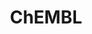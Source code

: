 ---
bigquery: https://console.cloud.google.com/bigquery?p=patents-public-data&d=ebi_chembl&page=dataset
citation: '"The ChEMBL database in 2017." Anna Gaulton, Anne Hersey, Michał Nowotka,
  A Patrícia Bento, Jon Chambers, David Mendez, Prudence Mutowo, Francis Atkinson,
  Louisa J Bellis, Elena Cibrián-Uhalte, Mark Davies, Nathan Dedman, Anneli Karlsson,
  María Paula Magariños, John P Overington, George Papadatos, Ines Smit, Andrew R
  Leach Nucleic acids Research (2017) 45 (Database Issue), D945-D954'
contributors: European Bioinformatics Institute
cost: None
description: ChEMBL Data is a manually curated database of small molecules used in
  drug discovery, including information about existing patented drugs.
documentation: 'schema: https://www.ebi.ac.uk/chembl/db_schema


  '
last_edit: Mon, 04 Apr 2022 19:07:30 GMT
location: https://console.cloud.google.com/marketplace/product/google_patents_public_datasets/chembl
maintained_by: EMBL-EBI, an outstation of European Molecular Biology Laboratory
related_publications: '

  ChEMBL: towards direct deposition of bioassay data.


  Mendez D, Gaulton A, Bento AP, Chambers J, De Veij M, Félix E, Magariños MP, Mosquera
  JF, Mutowo P, Nowotka M, Gordillo-Marañón M, Hunter F, Junco L, Mugumbate G, Rodriguez-Lopez
  M, Atkinson F, Bosc N, Radoux CJ, Segura-Cabrera A, Hersey A, Leach AR.


  — Nucleic Acids Res. 2019; 47(D1):D930-D940. doi: 10.1093/nar/gky1075

  '
schema_fields: '[''mec_id'', ''mc_target_name'', ''accession'', ''warning_description'',
  ''structure_type'', ''assay_id'', ''hba_lipinski'', ''alert_name'', ''irac_code'',
  ''l2'', ''pathway_key'', ''log_id'', ''source_domain_id'', ''relation'', ''parent_go_id'',
  ''protein_class_id'', ''cellosaurus_id'', ''curated_by'', ''status'', ''molecular_mechanism'',
  ''issue'', ''class_level'', ''doi'', ''acd_logd'', ''doc_id'', ''component_type'',
  ''usan_substem'', ''major_class'', ''mc_target_type'', ''stem_class'', ''authors'',
  ''first_in_class'', ''published_type'', ''ingredient'', ''priority'', ''mecref_id'',
  ''warning_type'', ''synonyms'', ''company'', ''heavy_atoms'', ''cx_most_bpka'',
  ''standard_value'', ''first_page'', ''country'', ''acd_logp'', ''organism'', ''syn_type'',
  ''orig_description'', ''units'', ''pref_name'', ''site_residues'', ''bao_format'',
  ''max_phase'', ''compsyn_id'', ''compound_key'', ''ridx'', ''inorganic_flag'', ''mw_monoisotopic'',
  ''standard_text_value'', ''clo_id'', ''compound_name'', ''parent_molregno'', ''targrel_id'',
  ''src_id'', ''product_id'', ''patent_use_code'', ''usan_stem_id'', ''prod_pat_id'',
  ''annotation'', ''molregno'', ''start_position'', ''tid_fixed'', ''binding_site_comment'',
  ''molsyn_id'', ''selectivity_comment'', ''irac_class_id'', ''site_name'', ''cell_source_organism'',
  ''standard_units'', ''withdrawn_flag'', ''domain_id'', ''component_id'', ''abstract'',
  ''entity_id'', ''standard_inchi_key'', ''level1_description'', ''site_id'', ''chembl_id'',
  ''last_active'', ''chirality'', ''name'', ''parameter_value'', ''assay_category'',
  ''psa'', ''creation_date'', ''cx_logp'', ''variant_id'', ''src_assay_id'', ''domain_description'',
  ''efo_id'', ''comp_class_id'', ''end_position'', ''full_mwt'', ''l3'', ''usan_stem'',
  ''targcomp_id'', ''predbind_id'', ''ddd_value'', ''sitecomp_id'', ''atc_code'',
  ''warning_class'', ''assay_strain'', ''indref_id'', ''drug_record_id'', ''num_lipinski_ro5_violations'',
  ''le'', ''target_type'', ''cell_source_tax_id'', ''indication_class'', ''standard_relation'',
  ''frac_class_id'', ''target_mapping'', ''tax_id'', ''sequence_md5sum'', ''cx_most_apka'',
  ''assay_param_id'', ''standard_upper_value'', ''mesh_heading'', ''volume'', ''entity_type'',
  ''ddd_id'', ''num_ro5_violations'', ''src_compound_id'', ''previous_company'', ''assay_tissue'',
  ''withdrawn_country'', ''cell_description'', ''level2'', ''job_id'', ''pchembl_value'',
  ''substrate_record_id'', ''level1'', ''mol_frac_id'', ''hrac_class_id'', ''target_desc'',
  ''first_approval'', ''sequence'', ''updated_on'', ''data_validity_comment'', ''publication_number'',
  ''direct_interaction'', ''db_source'', ''route'', ''usan_year'', ''parenteral'',
  ''aromatic_rings'', ''nda_type'', ''ap_id'', ''published_units'', ''assay_organism'',
  ''upper_value'', ''protclasssyn_id'', ''definition'', ''level3_description'', ''class_type'',
  ''protein_class_synonym'', ''polymer_flag'', ''dosage_form'', ''assay_subcellular_fraction'',
  ''value'', ''cidx'', ''who_extra'', ''standard_inchi'', ''submission_date'', ''met_comment'',
  ''compd_id'', ''cell_source_tissue'', ''mechanism_comment'', ''aspect'', ''ref_url'',
  ''prodrug'', ''cpd_str_alert_id'', ''smarts'', ''warnref_id'', ''text_value'', ''mutation'',
  ''uberon_id'', ''version'', ''path'', ''level4'', ''sei'', ''frac_code'', ''alert_set_id'',
  ''downgraded'', ''domain_type'', ''met_conversion'', ''relationship'', ''rtb'',
  ''hbd_lipinski'', ''source'', ''co_stem_id'', ''mc_target_accession'', ''stat'',
  ''normal_range_max'', ''title'', ''related_tid'', ''active_ingredient'', ''result_flag'',
  ''doc_type'', ''toid'', ''cl_lincs_id'', ''confidence_score'', ''cell_id'', ''warning_country'',
  ''level5'', ''year'', ''approval_date'', ''oc_id'', ''potential_duplicate'', ''level3'',
  ''bao_endpoint'', ''assay_class_id'', ''res_stem_id'', ''molecule_type'', ''canonical_smiles'',
  ''normal_range_min'', ''black_box_warning'', ''oral'', ''protein_class_desc'', ''availability_type'',
  ''tbl'', ''activity_id'', ''parameter_type'', ''acd_most_apka'', ''journal'', ''formulation_id'',
  ''level2_description'', ''confidence'', ''l4'', ''relationship_desc'', ''metref_id'',
  ''bao_id'', ''max_phase_for_ind'', ''label'', ''patent_no'', ''idx'', ''lle'', ''who_name'',
  ''patent_id'', ''last_page'', ''relationship_type'', ''mesh_id'', ''l6'', ''mol_hrac_id'',
  ''cell_ontology_id'', ''description'', ''rgid'', ''drug_product_flag'', ''patent_expire_date'',
  ''go_id'', ''ddd_comment'', ''therapeutic_flag'', ''tid'', ''chebi_par_id'', ''l7'',
  ''bei'', ''topical'', ''actsm_id'', ''activity_comment'', ''efo_term'', ''qed_weighted'',
  ''ddd_units'', ''mechanism_of_action'', ''warning_id'', ''enzyme_name'', ''src_description'',
  ''set_name'', ''assay_source'', ''activity_count'', ''research_stem'', ''l8'', ''ddd_admr'',
  ''hrac_code'', ''assay_type'', ''short_name'', ''withdrawn_year'', ''subgroup'',
  ''applicant_full_name'', ''dosed_ingredient'', ''aidx'', ''pubmed_id'', ''qudt_units'',
  ''standard_flag'', ''full_molformula'', ''std_act_id'', ''active_molregno'', ''met_id'',
  ''metabolite_record_id'', ''mw_freebase'', ''uo_units'', ''action_type'', ''hba'',
  ''smid'', ''record_id'', ''level4_description'', ''l5'', ''acd_most_bpka'', ''published_relation'',
  ''parent_id'', ''ass_cls_map_id'', ''updated_by'', ''species_group_flag'', ''hbd'',
  ''assay_cell_type'', ''src_short_name'', ''assay_test_type'', ''warning_year'',
  ''prediction_method'', ''mol_atc_id'', ''type'', ''curation_comment'', ''num_alerts'',
  ''trade_name'', ''isoform'', ''alogp'', ''molfile'', ''withdrawn_class'', ''standard_type'',
  ''comp_go_id'', ''drug_substance_flag'', ''db_version'', ''as_id'', ''stem'', ''disease_efficacy'',
  ''ro3_pass'', ''withdrawn_reason'', ''cell_name'', ''strength'', ''assay_tax_id'',
  ''mc_organism'', ''l1'', ''domain_name'', ''published_value'', ''ref_id'', ''helm_notation'',
  ''caloha_id'', ''comments'', ''pathway_id'', ''mc_tax_id'', ''drugind_id'', ''usan_stem_definition'',
  ''enzyme_tid'', ''component_synonym'', ''cx_logd'', ''biocomp_id'', ''mol_irac_id'',
  ''molecular_species'', ''bto_id'', ''natural_product'', ''ref_type'', ''ad_type'',
  ''homologue'', ''assay_desc'', ''tissue_id'', ''alert_id'', ''delist_flag'', ''innovator_company'',
  ''parent_type'']'
shortname: chembl
tags:
- biotechnology
- health
- chemical
- bioinformatics
- medical
terms_of_use: CC BY-SA 3.0
title: ChEMBL
uuid: e232a192-965c-4ec9-904c-155b6dfe56c5
---